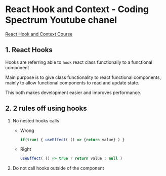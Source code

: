 # React Hook and Context - Coding Spectrum Youtube chanel

[React Hook and Context Course](https://www.youtube.com/watch?v=l8ODM-KoDpA&list=PLMc67XEAt-ywplHhDpoj5vakceZNr8S0B)

## 1. React Hooks

Hooks are referring able to `hook` react class functionally to a functional component

Main purpose is to give class functionality to react functional components, mainly to allow functional components to read and update state.

This both makes development easier and improves performance.

## 2. 2 rules off using hooks

1. No nested hooks calls

   - Wrong

     ```js
     if(true) { useEffect( () => {return value} ) }
     ```

   - Right

     ```js
     useEffect( () => true ? return value : null )
     ```

1. Do not call hooks outside of the component

